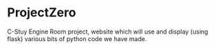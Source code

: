 # ProjectZero
C-Stuy Engine Room project, website which will use and display (using flask) various bits of python code we have made.
